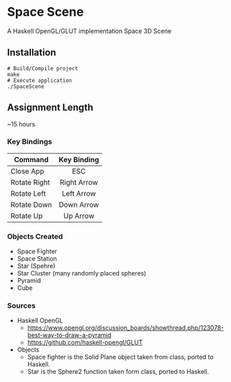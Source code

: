 # Space Scene


A Haskell OpenGL/GLUT implementation Space 3D Scene

## Installation
    # Build/Compile project
    make
    # Execute application
    ./SpaceScene

## Assignment Length
~15 hours
  
### Key Bindings

| Command         | Key Binding   |
| --------------- |:-------------:|
| Close App       | ESC           |
| Rotate Right    | Right Arrow   |
| Rotate Left     | Left Arrow    |
| Rotate Down     | Down Arrow    |
| Rotate Up       | Up Arrow      |


### Objects Created
- Space Fighter
- Space Station
- Star (Spehre)
- Star Cluster (many randomly placed spheres)
- Pyramid
- Cube

### Sources

- Haskell OpenGL
  - https://www.opengl.org/discussion_boards/showthread.php/123078-best-way-to-draw-a-pyramid
  - https://github.com/haskell-opengl/GLUT 
- Objects
  - Space fighter is the Solid Plane object taken from class, ported to Haskell.
  - Star is the Sphere2 function taken form class, ported to Haskell.

